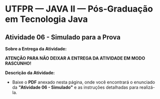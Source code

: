 # UTFPR — JAVA II — Pós-Graduação em Tecnologia Java

## Atividade 06 - Simulado para a Prova

**Sobre a Entrega da Atividade:**

**ATENÇÃO PARA NÃO DEIXAR A ENTREGA DA ATIVIDADE EM MODO RASCUNHO!**

**Descrição da Atividade:**
- Baixe o **PDF** anexado nesta página, onde você encontrará o enunciado da **"Atividade 06 - Simulado"** e as instruções detalhadas para realizá-la.